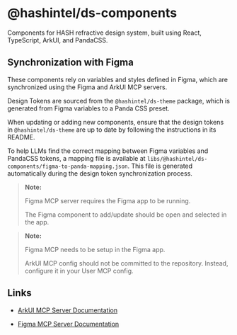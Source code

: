 # @hashintel/ds-components

Components for HASH refractive design system, built using React, TypeScript, ArkUI, and PandaCSS.

## Synchronization with Figma

These components rely on variables and styles defined in Figma, which are synchronized using the Figma and ArkUI MCP servers.

Design Tokens are sourced from the `@hashintel/ds-theme` package, which is generated from Figma variables to a Panda CSS preset.

When updating or adding new components, ensure that the design tokens in `@hashintel/ds-theme` are up to date by following the instructions in its README.

To help LLMs find the correct mapping between Figma variables and PandaCSS tokens, a mapping file is available at `libs/@hashintel/ds-components/figma-to-panda-mapping.json`. This file is generated automatically during the design token synchronization process.

> **Note:**
>
> Figma MCP server requires the Figma app to be running.
>
> The Figma component to add/update should be open and selected in the app.

> **Note:**
>
> Figma MCP needs to be setup in the Figma app.
>
> ArkUI MCP config should not be committed to the repository. Instead, configure it in your User MCP config.

## Links

- [ArkUI MCP Server Documentation](https://ark-ui.com/docs/ai/mcp-server)

- [Figma MCP Server Documentation](https://help.figma.com/hc/en-us/articles/32132100833559-Guide-to-the-Figma-MCP-server)

